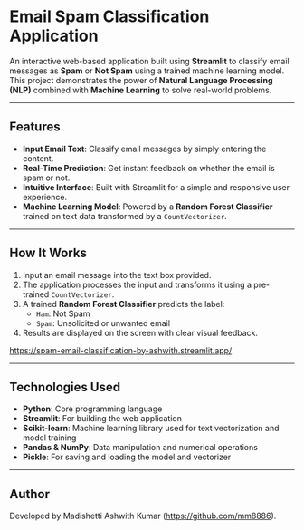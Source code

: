 # Email Spam Classification Application

An interactive web-based application built using **Streamlit** to classify email messages as **Spam** or **Not Spam** using a trained machine learning model. This project demonstrates the power of **Natural Language Processing (NLP)** combined with **Machine Learning** to solve real-world problems.

---

## Features

- **Input Email Text**: Classify email messages by simply entering the content.
- **Real-Time Prediction**: Get instant feedback on whether the email is spam or not.
- **Intuitive Interface**: Built with Streamlit for a simple and responsive user experience.
- **Machine Learning Model**: Powered by a **Random Forest Classifier** trained on text data transformed by a `CountVectorizer`.

---

## How It Works

1. Input an email message into the text box provided.
2. The application processes the input and transforms it using a pre-trained `CountVectorizer`.
3. A trained **Random Forest Classifier** predicts the label:
   - `Ham`: Not Spam
   - `Spam`: Unsolicited or unwanted email
4. Results are displayed on the screen with clear visual feedback.

https://spam-email-classification-by-ashwith.streamlit.app/

---

## Technologies Used

- **Python**: Core programming language
- **Streamlit**: For building the web application
- **Scikit-learn**: Machine learning library used for text vectorization and model training
- **Pandas & NumPy**: Data manipulation and numerical operations
- **Pickle**: For saving and loading the model and vectorizer

---

## Author

Developed by Madishetti Ashwith Kumar (https://github.com/mm8886).
